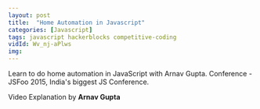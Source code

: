 ```yaml
---
layout: post
title:  "Home Automation in Javascript"
categories: [Javascript]
tags: javascript hackerblocks competitive-coding
vidId: Wv_nj-aPlws
img: 
---
```


Learn to do home automation in JavaScript with Arnav Gupta.
Conference - JSFoo 2015, India's biggest JS Conference.


Video Explanation by **Arnav Gupta**
